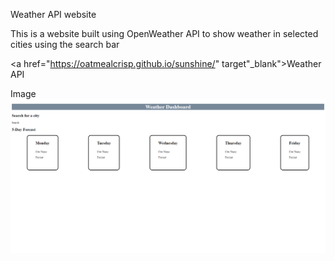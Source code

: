 Weather API website


This is a website built using OpenWeather API to show weather in selected cities using the search bar

 <a href="https://oatmealcrisp.github.io/sunshine/" target"_blank">Weather API </a>


Image <img src="./assets/images/Weather-Screenshot.png">
